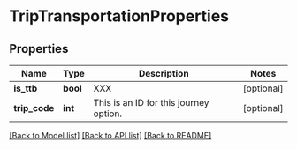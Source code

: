 # TripTransportationProperties

## Properties
Name | Type | Description | Notes
------------ | ------------- | ------------- | -------------
**is_ttb** | **bool** | XXX | [optional] 
**trip_code** | **int** | This is an ID for this journey option. | [optional] 

[[Back to Model list]](../README.md#documentation-for-models) [[Back to API list]](../README.md#documentation-for-api-endpoints) [[Back to README]](../README.md)


